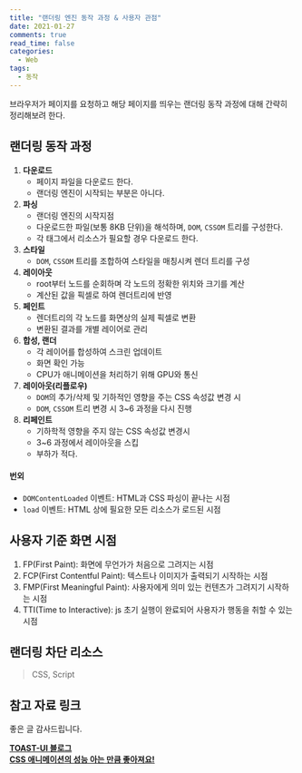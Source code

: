 ```yaml
---
title: "랜더링 엔진 동작 과정 & 사용자 관점"
date: 2021-01-27
comments: true
read_time: false
categories:
  - Web
tags:
  - 동작
---
```


브라우저가 페이지를 요청하고 해당 페이지를 띄우는 랜더링 동작 과정에 대해 간략히 정리해보려 한다.

## 랜더링 동작 과정

1. **다운로드**
   - 페이지 파일을 다운로드 한다.
   - 랜더링 엔진이 시작되는 부분은 아니다.
2. **파싱**
   - 랜더링 엔진의 시작지점
   - 다운로드한 파일(보통 8KB 단위)을 해석하며, `DOM`, `CSSOM` 트리를 구성한다.
   - 각 태그에서 리소스가 필요할 경우 다운로드 한다.
3. **스타일**
   - `DOM`, `CSSOM` 트리를 조합하여 스타일을 매칭시켜 렌더 트리를 구성
4. **레이아웃**
   - root부터 노드를 순회하며 각 노드의 정확한 위치와 크기를 계산
   - 계산된 값을 픽셀로 하여 렌더트리에 반영
5. **페인트**
   - 렌더트리의 각 노드를 화면상의 실제 픽셀로 변환
   - 변환된 결과를 개별 레이어로 관리
6. **합성, 랜더**
   - 각 레이어를 합성하여 스크린 업데이트
   - 화면 확인 가능
   - CPU가 애니메이션을 처리하기 위해 GPU와 통신
7. **레이아웃(리플로우)**
   - `DOM`의 추가/삭제 및 기하적인 영향을 주는 CSS 속성값 변경 시
   - `DOM`, `CSSOM` 트리 변경 시 3~6 과정을 다시 진행
8. **리페인트**
   - 기하학적 영향을 주지 않는 CSS 속성값 변경시
   - 3~6 과정에서 레이아웃을 스킵
   - 부하가 적다.

#### 번외

- `DOMContentLoaded` 이벤트: HTML과 CSS 파싱이 끝나는 시점
- `load` 이벤트: HTML 상에 필요한 모든 리소스가 로드된 시점

## 사용자 기준 화면 시점

1. FP(First Paint): 화면에 무언가가 처음으로 그려지는 시점
2. FCP(First Contentful Paint): 텍스트나 이미지가 출력되기 시작하는 시점
3. FMP(First Meaningful Paint): 사용자에게 의미 있는 컨텐츠가 그려지기 시작하는 시점
4. TTI(Time to Interactive): js 초기 실행이 완료되어 사용자가 행동을 취할 수 있는 시점

## 랜더링 차단 리소스

> CSS, Script

## 참고 자료 링크

좋은 글 감사드립니다.

[**TOAST-UI 블로그**](https://ui.toast.com/fe-guide/ko_PERFORMANCE)  
[**CSS 애니메이션의 성능 아는 만큼 좋아져요!**](https://wit.nts-corp.com/2020/06/05/6134)
